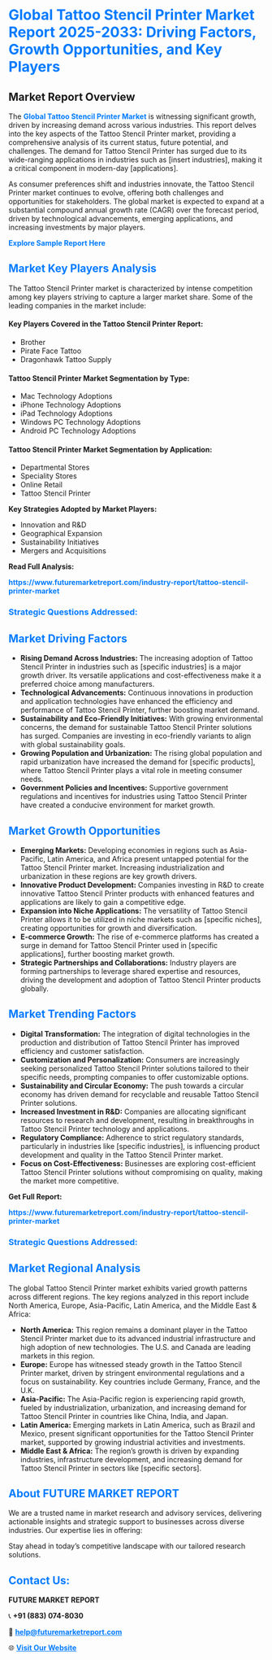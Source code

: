 <h1 style="color: #007BFF;">Global Tattoo Stencil Printer Market Report 2025-2033: Driving Factors, Growth Opportunities, and Key Players</h1>

<section id="overview">
<h2>Market Report Overview</h2>
<p>The <a href="https://www.futuremarketreport.com/industry-report/tattoo-stencil-printer-market" style="color: #007BFF; text-decoration: none;"><strong>Global Tattoo Stencil Printer Market</strong></a> is witnessing significant growth, driven by increasing demand across various industries. This report delves into the key aspects of the Tattoo Stencil Printer market, providing a comprehensive analysis of its current status, future potential, and challenges. The demand for Tattoo Stencil Printer has surged due to its wide-ranging applications in industries such as [insert industries], making it a critical component in modern-day [applications].</p>
<p>As consumer preferences shift and industries innovate, the Tattoo Stencil Printer market continues to evolve, offering both challenges and opportunities for stakeholders. The global market is expected to expand at a substantial compound annual growth rate (CAGR) over the forecast period, driven by technological advancements, emerging applications, and increasing investments by major players.</p>
</section>

<section id="overview">
<p><a href="https://www.futuremarketreport.com/request-sample/reportId=116385" style="color: #007BFF; text-decoration: none;"><strong>Explore Sample Report Here</strong></a></p>
</section>

<section id="key-players">
<h2 style="color: #007BFF;">Market Key Players Analysis</h2>
<p>The Tattoo Stencil Printer market is characterized by intense competition among key players striving to capture a larger market share. Some of the leading companies in the market include:</p>
<h4>Key Players Covered in the Tattoo Stencil Printer Report:</h4>
<ul><li>Brother</li><li>Pirate Face Tattoo</li><li>Dragonhawk Tattoo Supply</li></ul>
<h4>Tattoo Stencil Printer Market Segmentation by Type:</h4>
<ul><li>Mac Technology Adoptions</li><li>iPhone Technology Adoptions</li><li>iPad Technology Adoptions</li><li>Windows PC Technology Adoptions</li><li>Android PC Technology Adoptions</li></ul>

<h4>Tattoo Stencil Printer Market Segmentation by Application:</h4>
<ul><li>Departmental Stores</li><li>Speciality Stores</li><li>Online Retail</li><li>Tattoo Stencil Printer</li></ul>
<p><strong>Key Strategies Adopted by Market Players:</strong></p>
<ul>
<li>Innovation and R&D</li>
<li>Geographical Expansion</li>
<li>Sustainability Initiatives</li>
<li>Mergers and Acquisitions</li>
</ul>
</section>

<section>
<p><strong>Read Full Analysis: </strong></p><a href="https://www.futuremarketreport.com/industry-report/tattoo-stencil-printer-market" style="color: #007BFF; text-decoration: none;"><strong>https://www.futuremarketreport.com/industry-report/tattoo-stencil-printer-market</strong></a>
<h3 style="color: #007BFF;">Strategic Questions Addressed:</h3>
</section>

<section id="driving-factors">
<h2 style="color: #007BFF;">Market Driving Factors</h2>
<ul>
<li><strong>Rising Demand Across Industries:</strong> The increasing adoption of Tattoo Stencil Printer in industries such as [specific industries] is a major growth driver. Its versatile applications and cost-effectiveness make it a preferred choice among manufacturers.</li>
<li><strong>Technological Advancements:</strong> Continuous innovations in production and application technologies have enhanced the efficiency and performance of Tattoo Stencil Printer, further boosting market demand.</li>
<li><strong>Sustainability and Eco-Friendly Initiatives:</strong> With growing environmental concerns, the demand for sustainable Tattoo Stencil Printer solutions has surged. Companies are investing in eco-friendly variants to align with global sustainability goals.</li>
<li><strong>Growing Population and Urbanization:</strong> The rising global population and rapid urbanization have increased the demand for [specific products], where Tattoo Stencil Printer plays a vital role in meeting consumer needs.</li>
<li><strong>Government Policies and Incentives:</strong> Supportive government regulations and incentives for industries using Tattoo Stencil Printer have created a conducive environment for market growth.</li>
</ul>
</section>

<section id="growth-opportunities">
<h2 style="color: #007BFF;">Market Growth Opportunities</h2>
<ul>
<li><strong>Emerging Markets:</strong> Developing economies in regions such as Asia-Pacific, Latin America, and Africa present untapped potential for the Tattoo Stencil Printer market. Increasing industrialization and urbanization in these regions are key growth drivers.</li>
<li><strong>Innovative Product Development:</strong> Companies investing in R&D to create innovative Tattoo Stencil Printer products with enhanced features and applications are likely to gain a competitive edge.</li>
<li><strong>Expansion into Niche Applications:</strong> The versatility of Tattoo Stencil Printer allows it to be utilized in niche markets such as [specific niches], creating opportunities for growth and diversification.</li>
<li><strong>E-commerce Growth:</strong> The rise of e-commerce platforms has created a surge in demand for Tattoo Stencil Printer used in [specific applications], further boosting market growth.</li>
<li><strong>Strategic Partnerships and Collaborations:</strong> Industry players are forming partnerships to leverage shared expertise and resources, driving the development and adoption of Tattoo Stencil Printer products globally.</li>
</ul>
</section>

<section id="trending-factors">
<h2 style="color: #007BFF;">Market Trending Factors</h2>
<ul>
<li><strong>Digital Transformation:</strong> The integration of digital technologies in the production and distribution of Tattoo Stencil Printer has improved efficiency and customer satisfaction.</li>
<li><strong>Customization and Personalization:</strong> Consumers are increasingly seeking personalized Tattoo Stencil Printer solutions tailored to their specific needs, prompting companies to offer customizable options.</li>
<li><strong>Sustainability and Circular Economy:</strong> The push towards a circular economy has driven demand for recyclable and reusable Tattoo Stencil Printer solutions.</li>
<li><strong>Increased Investment in R&D:</strong> Companies are allocating significant resources to research and development, resulting in breakthroughs in Tattoo Stencil Printer technology and applications.</li>
<li><strong>Regulatory Compliance:</strong> Adherence to strict regulatory standards, particularly in industries like [specific industries], is influencing product development and quality in the Tattoo Stencil Printer market.</li>
<li><strong>Focus on Cost-Effectiveness:</strong> Businesses are exploring cost-efficient Tattoo Stencil Printer solutions without compromising on quality, making the market more competitive.</li>
</ul>
</section>

<section>
<p><strong>Get Full Report: </strong></p><a href="https://www.futuremarketreport.com/industry-report/tattoo-stencil-printer-market" style="color: #007BFF; text-decoration: none;"><strong>https://www.futuremarketreport.com/industry-report/tattoo-stencil-printer-market</strong></a>
<h3 style="color: #007BFF;">Strategic Questions Addressed:</h3>
</section>


<section id="regional-analysis">
<h2 style="color: #007BFF;">Market Regional Analysis</h2>
<p>The global Tattoo Stencil Printer market exhibits varied growth patterns across different regions. The key regions analyzed in this report include North America, Europe, Asia-Pacific, Latin America, and the Middle East & Africa:</p>
<ul>
<li><strong>North America:</strong> This region remains a dominant player in the Tattoo Stencil Printer market due to its advanced industrial infrastructure and high adoption of new technologies. The U.S. and Canada are leading markets in this region.</li>
<li><strong>Europe:</strong> Europe has witnessed steady growth in the Tattoo Stencil Printer market, driven by stringent environmental regulations and a focus on sustainability. Key countries include Germany, France, and the U.K.</li>
<li><strong>Asia-Pacific:</strong> The Asia-Pacific region is experiencing rapid growth, fueled by industrialization, urbanization, and increasing demand for Tattoo Stencil Printer in countries like China, India, and Japan.</li>
<li><strong>Latin America:</strong> Emerging markets in Latin America, such as Brazil and Mexico, present significant opportunities for the Tattoo Stencil Printer market, supported by growing industrial activities and investments.</li>
<li><strong>Middle East & Africa:</strong> The region’s growth is driven by expanding industries, infrastructure development, and increasing demand for Tattoo Stencil Printer in sectors like [specific sectors].</li>
</ul>
</section>

<footer>
<h2 style="color: #007BFF;">About FUTURE MARKET REPORT</h2>
<p>We are a trusted name in market research and advisory services, delivering actionable insights and strategic support to businesses across diverse industries. Our expertise lies in offering:</p>

<p>Stay ahead in today’s competitive landscape with our tailored research solutions.</p>

<h2 style="color: #007BFF;">Contact Us:</h2>
<p><strong>FUTURE MARKET REPORT</strong></p>
<p>📞 <strong>+91 (883) 074-8030</strong></p>
<p>📧 <strong><a href="mailto:help@futuremarketreport.com" style="color: #007BFF;">help@futuremarketreport.com</a></strong></p>
<p>🌐 <strong><a href="https://www.futuremarketreport.com/" style="color: #007BFF;">Visit Our Website</a></strong></p>
</footer>